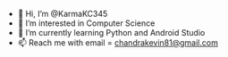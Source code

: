 - 👋 Hi, I’m @KarmaKC345
- 👀 I’m interested in Computer Science
- 🌱 I’m currently learning Python and Android Studio
- 📫 Reach me with email = chandrakevin81@gmail.com

<!---
KarmaKC345/KarmaKC345 is a ✨ special ✨ repository because its `README.md` (this file) appears on your GitHub profile.
You can click the Preview link to take a look at your changes.
--->
